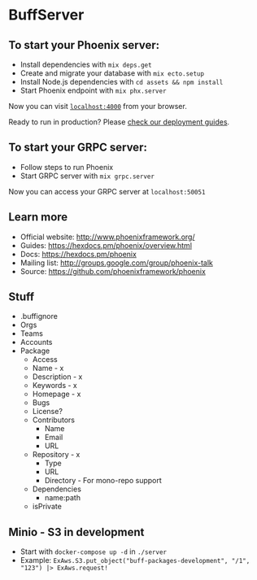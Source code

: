 # BuffServer

## To start your Phoenix server:

  * Install dependencies with `mix deps.get`
  * Create and migrate your database with `mix ecto.setup`
  * Install Node.js dependencies with `cd assets && npm install`
  * Start Phoenix endpoint with `mix phx.server`

Now you can visit [`localhost:4000`](http://localhost:4000) from your browser.

Ready to run in production? Please [check our deployment guides](https://hexdocs.pm/phoenix/deployment.html).

## To start your GRPC server:

  * Follow steps to run Phoenix
  * Start GRPC server with `mix grpc.server`

Now you can access your GRPC server at `localhost:50051`


## Learn more

  * Official website: http://www.phoenixframework.org/
  * Guides: https://hexdocs.pm/phoenix/overview.html
  * Docs: https://hexdocs.pm/phoenix
  * Mailing list: http://groups.google.com/group/phoenix-talk
  * Source: https://github.com/phoenixframework/phoenix



## Stuff

- .buffignore
- Orgs
- Teams
- Accounts
- Package
  - Access
  - Name - x
  - Description - x
  - Keywords - x
  - Homepage - x
  - Bugs
  - License?
  - Contributors
    - Name
    - Email
    - URL
  - Repository - x
    - Type
    - URL
    - Directory - For mono-repo support
  - Dependencies
    - name:path
  - isPrivate

## Minio - S3 in development

* Start with `docker-compose up -d` in `./server`
* Example: `ExAws.S3.put_object("buff-packages-development", "/1", "123") |> ExAws.request!`


